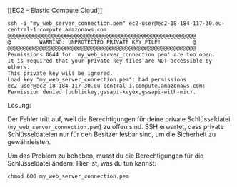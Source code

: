 [[EC2 - Elastic Compute Cloud]]

```Shell
ssh -i "my_web_server_connection.pem" ec2-user@ec2-18-184-117-30.eu-central-1.compute.amazonaws.com
@@@@@@@@@@@@@@@@@@@@@@@@@@@@@@@@@@@@@@@@@@@@@@@@@@@@@@@@@@@
@         WARNING: UNPROTECTED PRIVATE KEY FILE!          @
@@@@@@@@@@@@@@@@@@@@@@@@@@@@@@@@@@@@@@@@@@@@@@@@@@@@@@@@@@@
Permissions 0644 for 'my_web_server_connection.pem' are too open.
It is required that your private key files are NOT accessible by others.
This private key will be ignored.
Load key "my_web_server_connection.pem": bad permissions
ec2-user@ec2-18-184-117-30.eu-central-1.compute.amazonaws.com: Permission denied (publickey,gssapi-keyex,gssapi-with-mic).
```

Lösung:

Der Fehler tritt auf, weil die Berechtigungen für deine private Schlüsseldatei (`my_web_server_connection.pem`) zu offen sind. SSH erwartet, dass private Schlüsseldateien nur für den Besitzer lesbar sind, um die Sicherheit zu gewährleisten.

Um das Problem zu beheben, musst du die Berechtigungen für die Schlüsseldatei ändern. Hier ist, was du tun kannst:
```Shell
chmod 600 my_web_server_connection.pem
```